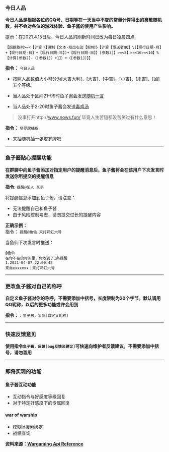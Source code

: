 ﻿

### 今日人品
**今日人品是根据各位的QQ号、日期等在一天当中不变的常量计算得出的离散随机数，并不会对各位的游戏体验、鱼子酱的使用产生影响。**

提示：在2021.4.15日后，今日人品的刷新时间已改为每日凌晨四点

```
【函数散列>=<【计算（【进制【文本-取出右边【取MD5【计算【发送者QQ】\(【现行日期-月】+【现行日期-日】+【现行日期-年】)+【现行日期-日】】[参数3]】>=<8】>=<16>=<10】%【计算[参数2]-（[参数1]）+1】）+（[参数1]）】】
```

**指令：** `今日人品`

* 按照人品数值大小可分为[大吉大利]、[大吉]、[中吉]、[小吉]、[末吉]、[凶]五个等级。

* 当人品处于区间21-99时鱼子酱会发送[随机一言](https://hitokoto.cn/)

* 当人品处于2-20时鱼子酱会发送[毒鸡汤](https://github.com/egotong/nows)

> 没事打开http://www.nows.fun/ 毕竟人生苦短都没苦笑过有什么意思！

**指令：** `塔罗牌抽取`

* 来抽随机抽一张塔罗牌吧

***

### 鱼子酱贴心提醒功能

**在群聊中向鱼子酱添加对指定用户的提醒消息后，鱼子酱将会在该用户下次发言时发送你所提交的提醒信息**

**指令:** `提醒@某人 某事`

将提醒信息添加到鱼子酱，请注意：

* 无法提醒自己和鱼子酱
* 由于风险控制考虑，请勿提交过长的提醒内容

**正确示例：**  
指令： `提醒@鱼仙 来打彩虹六号`

当鱼仙下次发言时推送：
```
@鱼仙
在你不在的时间里，你收到了1条提醒
1.2021-04-07 22:00:42
来自xxxxxxx：来打彩虹六号
```

***


### 更改鱼子酱对自己的称呼
**自定义鱼子酱对你的称呼，不需要添加中括号，长度限制为20个字节。默认调用QQ昵称，以后的更多功能或许会用到**

**指令：**：`鱼子酱，叫我[自定义昵称]`

***

### 快速反馈意见

**使用指令`鱼子酱，反馈[bug反馈及建议]`可快速向维护者反馈建议，不需要添加中括号，请勿滥用**

***

### 即将实现的功能

#### 鱼子酱互动功能
* 互动指令与好感度等级回复
* 对于特定好感度下的专属回复

#### war of warship
* 模糊id搜索绑定
* 战绩查询

**资料来源：[Wargaming Api Reference](https://developers.wargaming.net/reference/all/wot/account/list/?r_realm=ru)**